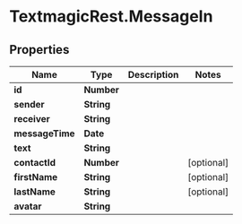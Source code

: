 # TextmagicRest.MessageIn

## Properties
Name | Type | Description | Notes
------------ | ------------- | ------------- | -------------
**id** | **Number** |  | 
**sender** | **String** |  | 
**receiver** | **String** |  | 
**messageTime** | **Date** |  | 
**text** | **String** |  | 
**contactId** | **Number** |  | [optional] 
**firstName** | **String** |  | [optional] 
**lastName** | **String** |  | [optional] 
**avatar** | **String** |  | 


